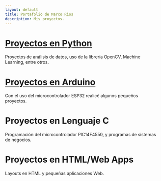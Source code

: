 ```yaml
---
layout: default
title: Portafolio de Marco Rios
description: Mis proyectos.
---
```


# [Proyectos en Python](./proy-python.html)

Proyectos de análisis de datos, uso de la librería OpenCV, Machine Learning, entre otros.

# [Proyectos en Arduino](/arduino_projects/front-arduino.html)

Con el uso del microcontrolador ESP32 realicé algunos pequeños proyectos.

# Proyectos en Lenguaje C

Programación del microcontrolador PIC14F4550, y programas de sistemas de negocios.

# Proyectos en HTML/Web Apps

Layouts en HTML y pequeñas aplicaciones Web.


